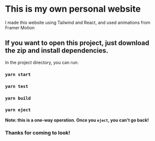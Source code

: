 # This is my own personal website

I made this website using Tailwind and React, and used animations from Framer Motion

## If you want to open this project, just download the zip and install dependencies.

In the project directory, you can run:

### `yarn start`

### `yarn test`

### `yarn build`

### `yarn eject`

**Note: this is a one-way operation. Once you `eject`, you can't go back!**

### Thanks for coming to look!
